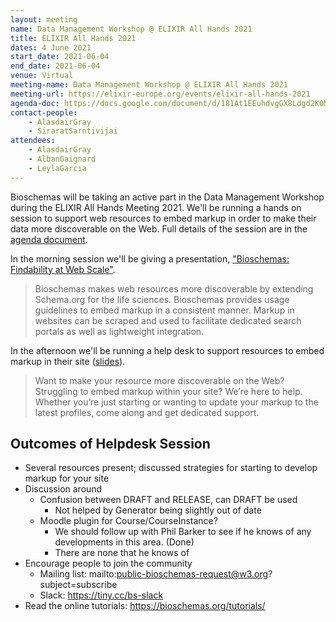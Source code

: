 ```yaml
---
layout: meeting
name: Data Management Workshop @ ELIXIR All Hands 2021
title: ELIXIR All Hands 2021
dates: 4 June 2021
start_date: 2021-06-04
end_date: 2021-06-04
venue: Virtual
meeting-name: Data Management Workshop @ ELIXIR All Hands 2021
meeting-url: https://elixir-europe.org/events/elixir-all-hands-2021
agenda-doc: https://docs.google.com/document/d/181At1EEuhdvgGX8Ldgd2K0Mx7xWUz5ePvuOL2hsFehg/
contact-people:
    - AlasdairGray
    - SiraratSarntivijai
attendees:
    - AlasdairGray
    - AlbanGaignard
    - LeylaGarcia
---
```


Bioschemas will be taking an active part in the Data Management Workshop during the ELIXIR All Hands Meeting 2021. We'll be running a hands on session to support web resources to embed markup in order to make their data more discoverable on the Web. Full details of the session are in the [agenda document]({{agenda-doc}}).

In the morning session we'll be giving a presentation, ["Bioschemas: Findability at Web Scale"](https://docs.google.com/presentation/d/15sYMt1V-Xw0Z11bRJsaYhtdWT9oAUjKYrH0k7RtmIwk/edit?usp=sharing).
> Bioschemas makes web resources more discoverable by extending Schema.org for the life sciences. Bioschemas provides usage guidelines to embed markup in a consistent manner.
Markup in websites can be scraped and used to facilitate dedicated search portals as well as lightweight integration.

In the afternoon we'll be running a help desk to support resources to embed markup in their site ([slides](https://docs.google.com/presentation/d/1AHyk5gDuI2-Wj19eU5EJWiIR0MIGZKz-UskWHchGozA/edit?usp=sharing)).
> Want to make your resource more discoverable on the Web? Struggling to embed markup within your site? We’re here to help. Whether you’re just starting or wanting to update your markup to the latest profiles, come along and get dedicated support.

## Outcomes of Helpdesk Session
- Several resources present; discussed strategies for starting to develop markup for your site
- Discussion around 
  - Confusion between DRAFT and RELEASE, can DRAFT be used
    - Not helped by Generator being slightly out of date
  - Moodle plugin for Course/CourseInstance?
    - We should follow up with Phil Barker to see if he knows of any developments in this area. (Done) 
    - There are none that he knows of
- Encourage people to join the community
  - Mailing list: mailto:public-bioschemas-request@w3.org?subject=subscribe
  - Slack: https://tiny.cc/bs-slack 
- Read the online tutorials: https://bioschemas.org/tutorials/ 
